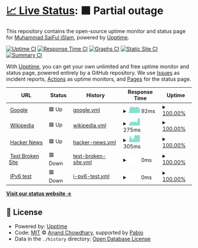# [📈 Live Status](https://status.lufias.me): <!--live status--> **🟧 Partial outage**

This repository contains the open-source uptime monitor and status page for [Muhammad SaiFul iSlam](saiful.tech), powered by [Upptime](https://github.com/upptime/upptime).

[![Uptime CI](https://github.com/afk-saiful/upptime/workflows/Uptime%20CI/badge.svg)](https://github.com/afk-saiful/upptime/actions?query=workflow%3A%22Uptime+CI%22)
[![Response Time CI](https://github.com/afk-saiful/upptime/workflows/Response%20Time%20CI/badge.svg)](https://github.com/afk-saiful/upptime/actions?query=workflow%3A%22Response+Time+CI%22)
[![Graphs CI](https://github.com/afk-saiful/upptime/workflows/Graphs%20CI/badge.svg)](https://github.com/afk-saiful/upptime/actions?query=workflow%3A%22Graphs+CI%22)
[![Static Site CI](https://github.com/afk-saiful/upptime/workflows/Static%20Site%20CI/badge.svg)](https://github.com/afk-saiful/upptime/actions?query=workflow%3A%22Static+Site+CI%22)
[![Summary CI](https://github.com/afk-saiful/upptime/workflows/Summary%20CI/badge.svg)](https://github.com/afk-saiful/upptime/actions?query=workflow%3A%22Summary+CI%22)

With [Upptime](https://upptime.js.org), you can get your own unlimited and free uptime monitor and status page, powered entirely by a GitHub repository. We use [Issues](https://github.com/afk-saiful/upptime/issues) as incident reports, [Actions](https://github.com/afk-saiful/upptime/actions) as uptime monitors, and [Pages](https://status.lufias.me) for the status page.

<!--start: status pages-->
<!-- This summary is generated by Upptime (https://github.com/upptime/upptime) -->
<!-- Do not edit this manually, your changes will be overwritten -->
<!-- prettier-ignore -->
| URL | Status | History | Response Time | Uptime |
| --- | ------ | ------- | ------------- | ------ |
| <img alt="" src="https://icons.duckduckgo.com/ip3/www.google.com.ico" height="13"> [Google](https://www.google.com) | 🟩 Up | [google.yml](https://github.com/afk-saiful/upptime/commits/HEAD/history/google.yml) | <details><summary><img alt="Response time graph" src="./graphs/google/response-time-week.png" height="20"> 92ms</summary><br><a href="https://status.lufias.me/history/google"><img alt="Response time 98" src="https://img.shields.io/endpoint?url=https%3A%2F%2Fraw.githubusercontent.com%2Fafk-saiful%2Fupptime%2FHEAD%2Fapi%2Fgoogle%2Fresponse-time.json"></a><br><a href="https://status.lufias.me/history/google"><img alt="24-hour response time 70" src="https://img.shields.io/endpoint?url=https%3A%2F%2Fraw.githubusercontent.com%2Fafk-saiful%2Fupptime%2FHEAD%2Fapi%2Fgoogle%2Fresponse-time-day.json"></a><br><a href="https://status.lufias.me/history/google"><img alt="7-day response time 92" src="https://img.shields.io/endpoint?url=https%3A%2F%2Fraw.githubusercontent.com%2Fafk-saiful%2Fupptime%2FHEAD%2Fapi%2Fgoogle%2Fresponse-time-week.json"></a><br><a href="https://status.lufias.me/history/google"><img alt="30-day response time 98" src="https://img.shields.io/endpoint?url=https%3A%2F%2Fraw.githubusercontent.com%2Fafk-saiful%2Fupptime%2FHEAD%2Fapi%2Fgoogle%2Fresponse-time-month.json"></a><br><a href="https://status.lufias.me/history/google"><img alt="1-year response time 98" src="https://img.shields.io/endpoint?url=https%3A%2F%2Fraw.githubusercontent.com%2Fafk-saiful%2Fupptime%2FHEAD%2Fapi%2Fgoogle%2Fresponse-time-year.json"></a></details> | <details><summary><a href="https://status.lufias.me/history/google">100.00%</a></summary><a href="https://status.lufias.me/history/google"><img alt="All-time uptime 100.00%" src="https://img.shields.io/endpoint?url=https%3A%2F%2Fraw.githubusercontent.com%2Fafk-saiful%2Fupptime%2FHEAD%2Fapi%2Fgoogle%2Fuptime.json"></a><br><a href="https://status.lufias.me/history/google"><img alt="24-hour uptime 100.00%" src="https://img.shields.io/endpoint?url=https%3A%2F%2Fraw.githubusercontent.com%2Fafk-saiful%2Fupptime%2FHEAD%2Fapi%2Fgoogle%2Fuptime-day.json"></a><br><a href="https://status.lufias.me/history/google"><img alt="7-day uptime 100.00%" src="https://img.shields.io/endpoint?url=https%3A%2F%2Fraw.githubusercontent.com%2Fafk-saiful%2Fupptime%2FHEAD%2Fapi%2Fgoogle%2Fuptime-week.json"></a><br><a href="https://status.lufias.me/history/google"><img alt="30-day uptime 100.00%" src="https://img.shields.io/endpoint?url=https%3A%2F%2Fraw.githubusercontent.com%2Fafk-saiful%2Fupptime%2FHEAD%2Fapi%2Fgoogle%2Fuptime-month.json"></a><br><a href="https://status.lufias.me/history/google"><img alt="1-year uptime 100.00%" src="https://img.shields.io/endpoint?url=https%3A%2F%2Fraw.githubusercontent.com%2Fafk-saiful%2Fupptime%2FHEAD%2Fapi%2Fgoogle%2Fuptime-year.json"></a></details>
| <img alt="" src="https://icons.duckduckgo.com/ip3/en.wikipedia.org.ico" height="13"> [Wikipedia](https://en.wikipedia.org) | 🟩 Up | [wikipedia.yml](https://github.com/afk-saiful/upptime/commits/HEAD/history/wikipedia.yml) | <details><summary><img alt="Response time graph" src="./graphs/wikipedia/response-time-week.png" height="20"> 275ms</summary><br><a href="https://status.lufias.me/history/wikipedia"><img alt="Response time 249" src="https://img.shields.io/endpoint?url=https%3A%2F%2Fraw.githubusercontent.com%2Fafk-saiful%2Fupptime%2FHEAD%2Fapi%2Fwikipedia%2Fresponse-time.json"></a><br><a href="https://status.lufias.me/history/wikipedia"><img alt="24-hour response time 430" src="https://img.shields.io/endpoint?url=https%3A%2F%2Fraw.githubusercontent.com%2Fafk-saiful%2Fupptime%2FHEAD%2Fapi%2Fwikipedia%2Fresponse-time-day.json"></a><br><a href="https://status.lufias.me/history/wikipedia"><img alt="7-day response time 275" src="https://img.shields.io/endpoint?url=https%3A%2F%2Fraw.githubusercontent.com%2Fafk-saiful%2Fupptime%2FHEAD%2Fapi%2Fwikipedia%2Fresponse-time-week.json"></a><br><a href="https://status.lufias.me/history/wikipedia"><img alt="30-day response time 249" src="https://img.shields.io/endpoint?url=https%3A%2F%2Fraw.githubusercontent.com%2Fafk-saiful%2Fupptime%2FHEAD%2Fapi%2Fwikipedia%2Fresponse-time-month.json"></a><br><a href="https://status.lufias.me/history/wikipedia"><img alt="1-year response time 249" src="https://img.shields.io/endpoint?url=https%3A%2F%2Fraw.githubusercontent.com%2Fafk-saiful%2Fupptime%2FHEAD%2Fapi%2Fwikipedia%2Fresponse-time-year.json"></a></details> | <details><summary><a href="https://status.lufias.me/history/wikipedia">100.00%</a></summary><a href="https://status.lufias.me/history/wikipedia"><img alt="All-time uptime 100.00%" src="https://img.shields.io/endpoint?url=https%3A%2F%2Fraw.githubusercontent.com%2Fafk-saiful%2Fupptime%2FHEAD%2Fapi%2Fwikipedia%2Fuptime.json"></a><br><a href="https://status.lufias.me/history/wikipedia"><img alt="24-hour uptime 100.00%" src="https://img.shields.io/endpoint?url=https%3A%2F%2Fraw.githubusercontent.com%2Fafk-saiful%2Fupptime%2FHEAD%2Fapi%2Fwikipedia%2Fuptime-day.json"></a><br><a href="https://status.lufias.me/history/wikipedia"><img alt="7-day uptime 100.00%" src="https://img.shields.io/endpoint?url=https%3A%2F%2Fraw.githubusercontent.com%2Fafk-saiful%2Fupptime%2FHEAD%2Fapi%2Fwikipedia%2Fuptime-week.json"></a><br><a href="https://status.lufias.me/history/wikipedia"><img alt="30-day uptime 100.00%" src="https://img.shields.io/endpoint?url=https%3A%2F%2Fraw.githubusercontent.com%2Fafk-saiful%2Fupptime%2FHEAD%2Fapi%2Fwikipedia%2Fuptime-month.json"></a><br><a href="https://status.lufias.me/history/wikipedia"><img alt="1-year uptime 100.00%" src="https://img.shields.io/endpoint?url=https%3A%2F%2Fraw.githubusercontent.com%2Fafk-saiful%2Fupptime%2FHEAD%2Fapi%2Fwikipedia%2Fuptime-year.json"></a></details>
| <img alt="" src="https://icons.duckduckgo.com/ip3/news.ycombinator.com.ico" height="13"> [Hacker News](https://news.ycombinator.com) | 🟩 Up | [hacker-news.yml](https://github.com/afk-saiful/upptime/commits/HEAD/history/hacker-news.yml) | <details><summary><img alt="Response time graph" src="./graphs/hacker-news/response-time-week.png" height="20"> 305ms</summary><br><a href="https://status.lufias.me/history/hacker-news"><img alt="Response time 290" src="https://img.shields.io/endpoint?url=https%3A%2F%2Fraw.githubusercontent.com%2Fafk-saiful%2Fupptime%2FHEAD%2Fapi%2Fhacker-news%2Fresponse-time.json"></a><br><a href="https://status.lufias.me/history/hacker-news"><img alt="24-hour response time 357" src="https://img.shields.io/endpoint?url=https%3A%2F%2Fraw.githubusercontent.com%2Fafk-saiful%2Fupptime%2FHEAD%2Fapi%2Fhacker-news%2Fresponse-time-day.json"></a><br><a href="https://status.lufias.me/history/hacker-news"><img alt="7-day response time 305" src="https://img.shields.io/endpoint?url=https%3A%2F%2Fraw.githubusercontent.com%2Fafk-saiful%2Fupptime%2FHEAD%2Fapi%2Fhacker-news%2Fresponse-time-week.json"></a><br><a href="https://status.lufias.me/history/hacker-news"><img alt="30-day response time 290" src="https://img.shields.io/endpoint?url=https%3A%2F%2Fraw.githubusercontent.com%2Fafk-saiful%2Fupptime%2FHEAD%2Fapi%2Fhacker-news%2Fresponse-time-month.json"></a><br><a href="https://status.lufias.me/history/hacker-news"><img alt="1-year response time 290" src="https://img.shields.io/endpoint?url=https%3A%2F%2Fraw.githubusercontent.com%2Fafk-saiful%2Fupptime%2FHEAD%2Fapi%2Fhacker-news%2Fresponse-time-year.json"></a></details> | <details><summary><a href="https://status.lufias.me/history/hacker-news">100.00%</a></summary><a href="https://status.lufias.me/history/hacker-news"><img alt="All-time uptime 100.00%" src="https://img.shields.io/endpoint?url=https%3A%2F%2Fraw.githubusercontent.com%2Fafk-saiful%2Fupptime%2FHEAD%2Fapi%2Fhacker-news%2Fuptime.json"></a><br><a href="https://status.lufias.me/history/hacker-news"><img alt="24-hour uptime 100.00%" src="https://img.shields.io/endpoint?url=https%3A%2F%2Fraw.githubusercontent.com%2Fafk-saiful%2Fupptime%2FHEAD%2Fapi%2Fhacker-news%2Fuptime-day.json"></a><br><a href="https://status.lufias.me/history/hacker-news"><img alt="7-day uptime 100.00%" src="https://img.shields.io/endpoint?url=https%3A%2F%2Fraw.githubusercontent.com%2Fafk-saiful%2Fupptime%2FHEAD%2Fapi%2Fhacker-news%2Fuptime-week.json"></a><br><a href="https://status.lufias.me/history/hacker-news"><img alt="30-day uptime 100.00%" src="https://img.shields.io/endpoint?url=https%3A%2F%2Fraw.githubusercontent.com%2Fafk-saiful%2Fupptime%2FHEAD%2Fapi%2Fhacker-news%2Fuptime-month.json"></a><br><a href="https://status.lufias.me/history/hacker-news"><img alt="1-year uptime 100.00%" src="https://img.shields.io/endpoint?url=https%3A%2F%2Fraw.githubusercontent.com%2Fafk-saiful%2Fupptime%2FHEAD%2Fapi%2Fhacker-news%2Fuptime-year.json"></a></details>
| <img alt="" src="https://icons.duckduckgo.com/ip3/thissitedoesnotexist.koj.co.ico" height="13"> [Test Broken Site](https://thissitedoesnotexist.koj.co) | 🟥 Down | [test-broken-site.yml](https://github.com/afk-saiful/upptime/commits/HEAD/history/test-broken-site.yml) | <details><summary><img alt="Response time graph" src="./graphs/test-broken-site/response-time-week.png" height="20"> 0ms</summary><br><a href="https://status.lufias.me/history/test-broken-site"><img alt="Response time 0" src="https://img.shields.io/endpoint?url=https%3A%2F%2Fraw.githubusercontent.com%2Fafk-saiful%2Fupptime%2FHEAD%2Fapi%2Ftest-broken-site%2Fresponse-time.json"></a><br><a href="https://status.lufias.me/history/test-broken-site"><img alt="24-hour response time 0" src="https://img.shields.io/endpoint?url=https%3A%2F%2Fraw.githubusercontent.com%2Fafk-saiful%2Fupptime%2FHEAD%2Fapi%2Ftest-broken-site%2Fresponse-time-day.json"></a><br><a href="https://status.lufias.me/history/test-broken-site"><img alt="7-day response time 0" src="https://img.shields.io/endpoint?url=https%3A%2F%2Fraw.githubusercontent.com%2Fafk-saiful%2Fupptime%2FHEAD%2Fapi%2Ftest-broken-site%2Fresponse-time-week.json"></a><br><a href="https://status.lufias.me/history/test-broken-site"><img alt="30-day response time 0" src="https://img.shields.io/endpoint?url=https%3A%2F%2Fraw.githubusercontent.com%2Fafk-saiful%2Fupptime%2FHEAD%2Fapi%2Ftest-broken-site%2Fresponse-time-month.json"></a><br><a href="https://status.lufias.me/history/test-broken-site"><img alt="1-year response time 0" src="https://img.shields.io/endpoint?url=https%3A%2F%2Fraw.githubusercontent.com%2Fafk-saiful%2Fupptime%2FHEAD%2Fapi%2Ftest-broken-site%2Fresponse-time-year.json"></a></details> | <details><summary><a href="https://status.lufias.me/history/test-broken-site">100.00%</a></summary><a href="https://status.lufias.me/history/test-broken-site"><img alt="All-time uptime 100.00%" src="https://img.shields.io/endpoint?url=https%3A%2F%2Fraw.githubusercontent.com%2Fafk-saiful%2Fupptime%2FHEAD%2Fapi%2Ftest-broken-site%2Fuptime.json"></a><br><a href="https://status.lufias.me/history/test-broken-site"><img alt="24-hour uptime 100.00%" src="https://img.shields.io/endpoint?url=https%3A%2F%2Fraw.githubusercontent.com%2Fafk-saiful%2Fupptime%2FHEAD%2Fapi%2Ftest-broken-site%2Fuptime-day.json"></a><br><a href="https://status.lufias.me/history/test-broken-site"><img alt="7-day uptime 100.00%" src="https://img.shields.io/endpoint?url=https%3A%2F%2Fraw.githubusercontent.com%2Fafk-saiful%2Fupptime%2FHEAD%2Fapi%2Ftest-broken-site%2Fuptime-week.json"></a><br><a href="https://status.lufias.me/history/test-broken-site"><img alt="30-day uptime 100.00%" src="https://img.shields.io/endpoint?url=https%3A%2F%2Fraw.githubusercontent.com%2Fafk-saiful%2Fupptime%2FHEAD%2Fapi%2Ftest-broken-site%2Fuptime-month.json"></a><br><a href="https://status.lufias.me/history/test-broken-site"><img alt="1-year uptime 100.00%" src="https://img.shields.io/endpoint?url=https%3A%2F%2Fraw.githubusercontent.com%2Fafk-saiful%2Fupptime%2FHEAD%2Fapi%2Ftest-broken-site%2Fuptime-year.json"></a></details>
| <img alt="" src="https://icons.duckduckgo.com/ip3/null.ico" height="13"> [IPv6 test](forwardemail.net) | 🟥 Down | [i-pv6-test.yml](https://github.com/afk-saiful/upptime/commits/HEAD/history/i-pv6-test.yml) | <details><summary><img alt="Response time graph" src="./graphs/i-pv6-test/response-time-week.png" height="20"> 0ms</summary><br><a href="https://status.lufias.me/history/i-pv6-test"><img alt="Response time 0" src="https://img.shields.io/endpoint?url=https%3A%2F%2Fraw.githubusercontent.com%2Fafk-saiful%2Fupptime%2FHEAD%2Fapi%2Fi-pv6-test%2Fresponse-time.json"></a><br><a href="https://status.lufias.me/history/i-pv6-test"><img alt="24-hour response time 0" src="https://img.shields.io/endpoint?url=https%3A%2F%2Fraw.githubusercontent.com%2Fafk-saiful%2Fupptime%2FHEAD%2Fapi%2Fi-pv6-test%2Fresponse-time-day.json"></a><br><a href="https://status.lufias.me/history/i-pv6-test"><img alt="7-day response time 0" src="https://img.shields.io/endpoint?url=https%3A%2F%2Fraw.githubusercontent.com%2Fafk-saiful%2Fupptime%2FHEAD%2Fapi%2Fi-pv6-test%2Fresponse-time-week.json"></a><br><a href="https://status.lufias.me/history/i-pv6-test"><img alt="30-day response time 0" src="https://img.shields.io/endpoint?url=https%3A%2F%2Fraw.githubusercontent.com%2Fafk-saiful%2Fupptime%2FHEAD%2Fapi%2Fi-pv6-test%2Fresponse-time-month.json"></a><br><a href="https://status.lufias.me/history/i-pv6-test"><img alt="1-year response time 0" src="https://img.shields.io/endpoint?url=https%3A%2F%2Fraw.githubusercontent.com%2Fafk-saiful%2Fupptime%2FHEAD%2Fapi%2Fi-pv6-test%2Fresponse-time-year.json"></a></details> | <details><summary><a href="https://status.lufias.me/history/i-pv6-test">100.00%</a></summary><a href="https://status.lufias.me/history/i-pv6-test"><img alt="All-time uptime 100.00%" src="https://img.shields.io/endpoint?url=https%3A%2F%2Fraw.githubusercontent.com%2Fafk-saiful%2Fupptime%2FHEAD%2Fapi%2Fi-pv6-test%2Fuptime.json"></a><br><a href="https://status.lufias.me/history/i-pv6-test"><img alt="24-hour uptime 100.00%" src="https://img.shields.io/endpoint?url=https%3A%2F%2Fraw.githubusercontent.com%2Fafk-saiful%2Fupptime%2FHEAD%2Fapi%2Fi-pv6-test%2Fuptime-day.json"></a><br><a href="https://status.lufias.me/history/i-pv6-test"><img alt="7-day uptime 100.00%" src="https://img.shields.io/endpoint?url=https%3A%2F%2Fraw.githubusercontent.com%2Fafk-saiful%2Fupptime%2FHEAD%2Fapi%2Fi-pv6-test%2Fuptime-week.json"></a><br><a href="https://status.lufias.me/history/i-pv6-test"><img alt="30-day uptime 100.00%" src="https://img.shields.io/endpoint?url=https%3A%2F%2Fraw.githubusercontent.com%2Fafk-saiful%2Fupptime%2FHEAD%2Fapi%2Fi-pv6-test%2Fuptime-month.json"></a><br><a href="https://status.lufias.me/history/i-pv6-test"><img alt="1-year uptime 100.00%" src="https://img.shields.io/endpoint?url=https%3A%2F%2Fraw.githubusercontent.com%2Fafk-saiful%2Fupptime%2FHEAD%2Fapi%2Fi-pv6-test%2Fuptime-year.json"></a></details>

<!--end: status pages-->

[**Visit our status website →**](https://status.lufias.me)

## 📄 License

- Powered by: [Upptime](https://github.com/upptime/upptime)
- Code: [MIT](./LICENSE) © [Anand Chowdhary](https://anandchowdhary.com), supported by [Pabio](https://pabio.com)
- Data in the `./history` directory: [Open Database License](https://opendatacommons.org/licenses/odbl/1-0/)
